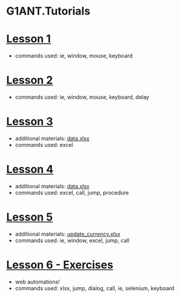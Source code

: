 # G1ANT.Tutorials

# [Lesson 1](Lesson1.md)
* commands used:
ie, window, mouse, keyboard

# [Lesson 2](Lesson2.md)
* commands used:
ie, window, mouse, keyboard, delay

# [Lesson 3](Lesson3.md)
* additional materials:
[data.xlsx](https://github.com/G1ANT-Robot/G1ANT.Tutorials/blob/master/data.xlsx)
* commands used:
excel

# [Lesson 4](Lesson4.md)
* additional materials:
[data.xlsx](https://github.com/G1ANT-Robot/G1ANT.Tutorials/blob/master/data.xlsx)
* commands used:
excel, call, jump, procedure

# [Lesson 5](Lesson5.md)
* additional materials:
[update_currency.xlsx](https://github.com/G1ANT-Robot/G1ANT.Tutorials/blob/master/update_currency.xlsx)
* commands used:
ie, window, excel, jump, call

# [Lesson 6 - Exercises](Lesson6.md)
* web automations!
* commands used:
xlsx, jump, dialog, call, ie, selenium, keyboard
